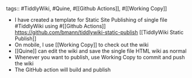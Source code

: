 tags:: #TiddlyWiki, #Quine, #[[Github Actions]], #[[Working Copy]]

- I have created a template for Static Site Publishing of single file #TiddlyWiki using #[[Github Actions]] https://github.com/bmann/tiddlywiki-static-publish [[TiddlyWiki Static Publish]]
- On mobile, I use [[Working Copy]] to check out the wiki
- [[Quine]] can edit the wiki and save the single file HTML wiki as normal
- Whenever you want to publish, use Working Copy to commit and push the wiki
- The GitHub action will build and publish